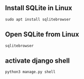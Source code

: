 ## Install SQLite in Linux

```
sudo apt install sqlitebrowser
```

## Open SQLite from Linux

```
sqlitebrowser
```
## activate django shell
```
python3 manage.py shell
```
